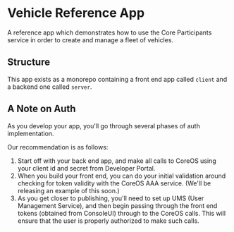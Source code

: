 # Vehicle Reference App

A reference app which demonstrates how to use the Core Participants service in order to create and manage a fleet of vehicles.

## Structure

This app exists as a monorepo containing a front end app called `client` and a backend one called `server`.

## A Note on Auth

As you develop your app, you'll go through several phases of auth implementation.

Our recommendation is as follows:

1. Start off with your back end app, and make all calls to CoreOS using your client id and secret from Developer Portal.
2. When you build your front end, you can do your initial validation around checking for token validity with the CoreOS AAA service. (We'll be releasing an example of this soon.)
3. As you get closer to publishing, you'll need to set up UMS (User Management Service), and then begin passing through the front end tokens (obtained from ConsoleUI) through to the CoreOS calls. This will ensure that the user is properly authorized to make such calls.
